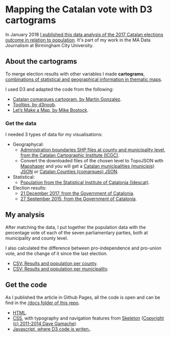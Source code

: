 # Mapping the Catalan vote with D3 cartograms

In January 2018 <a href="https://vicoliveres.github.io/mapping-catalan-elections-d3-cartogram/">I published this data analysis of the 2017 Catalan elections outcome in relation to population</a>. 
It's part of my work in the MA Data Journalism at Birmingham City University.

## About the cartograms

To merge election results with other variables I made <b>cartograms</b>, <a href="https://www2.cs.arizona.edu/~kobourov/star.pdf">combinations of statistical and geographical information in thematic maps</a>. 

I used D3 and adapted the code from the following:
<ul>
  <li><a href="https://bl.ocks.org/martgnz/34880f7320eb5a6745e2ed7de7914223">Catalan comarques cartogram, by Martin Gonzalez</a>.</li>
  <li><a href="http://bl.ocks.org/d3noob/a22c42db65eb00d4e369">Tooltips, by d3noob</a>.</li>
  <li><a href="https://bost.ocks.org/mike/map/">Let’s Make a Map, by Mike Bostock</a>.</li>
</ul>  

### Get the data

I needed 3 types of data for my visualisations:

<ul>
 <li>Geographycal:
    <ul>
      <li><a href="http://www.icgc.cat/Administracio-i-empresa/Descarregues/Capes-de-geoinformacio/Base-municipal">Administration boundaries SHP files at county and municipality level, from the Catalan Cartographic Institute (ICGC)</a>.</li>
      <li>Convert the downloaded files of the chosen level to TopoJSON with <a href="http://mapshaper.org/">Mapshaper</a> and you will get a <a href="https://github.com/vicoliveres/mapping-catalan-elections-d3-cartogram/blob/master/docs/municipis.json">Catalan municipalities (municipis) JSON</a> or <a href="https://github.com/vicoliveres/mapping-catalan-elections-d3-cartogram/blob/master/docs/comarques.json">Catalan Counties (comarques) JSON</a>.</li>
    </ul></li> 
 <li>Statistical:
    <ul>
      <li><a href="http://www.idescat.cat/pub/?id=aec&n=246">Population from the Statistical Institute of Catalonia (Idescat)</a>.</li>
    </ul></li> 
<li>Election results:
  <ul>
   <li><a href="https://resultats.parlament2017.cat/09mesas/09-mun.csv.zip">21 December 2017, from the Government of Catalonia</a>.</li> 
   <li><a href="http://www.gencat.cat/governacio/resultatsparlament2015/resu/09mesas/ELECCIONS_PARLAMENT_CATALUNYA_2015.zip">27 September 2015, from the Government of Catalonia</a>.</li>
 </ul></li> 
</ul> 

## My analysis

After matching the data, I put together the population data with the percentage vote of each of the seven parliamentary parties, both at municipality and county level. 

I also calculated the difference between pro-independence and pro-union vote, and the change of it since the last election.

  <ul>
    <li><a href="https://github.com/vicoliveres/mapping-catalan-elections-d3-cartogram/blob/master/docs/data-pop-winner.csv">CSV: Results and population per county</a>.</li>
    <li><a href="https://github.com/vicoliveres/mapping-catalan-elections-d3-cartogram/blob/master/docs/data-popmun-winner.csv">CSV: Results and population per municipality</a>.</li>
  </ul>

## Get the code

As I published the article in Github Pages, all the code is open and can be find in the <a href="https://github.com/vicoliveres/mapping-catalan-elections-d3-cartogram/tree/master/docs">/docs folder of this repo</a>.

  <ul>
    <li><a href="https://github.com/vicoliveres/mapping-catalan-elections-d3-cartogram/blob/master/docs/index.html">HTML</a>.</li>
  <li><a href="https://github.com/vicoliveres/mapping-catalan-elections-d3-cartogram/blob/master/docs/style.css">CSS</a>, with typography and navigation features from <a href="http://getskeleton.com/">Skeleton</a> (<a href="https://github.com/dhg/Skeleton/blob/master/LICENSE.md">Copyright (c) 2011-2014 Dave Gamache</a>).</li>
  <li><a href="https://github.com/vicoliveres/mapping-catalan-elections-d3-cartogram/blob/master/docs/map-com-pop-partits.js">Javascript, where D3 code is writen.</a>.</li>
  </ul>
